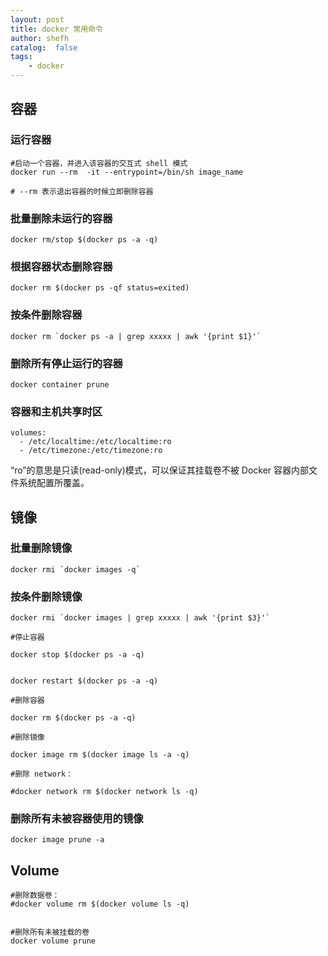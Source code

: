 ```yaml
---
layout: post
title: docker 常用命令
author: shefh
catalog:  false
tags:
    - docker
---
```


## 容器

### 运行容器

```
#启动一个容器，并进入该容器的交互式 shell 模式
docker run --rm  -it --entrypoint=/bin/sh image_name

# --rm 表示退出容器的时候立即删除容器
```
### 批量删除未运行的容器

```
docker rm/stop $(docker ps -a -q)
```

### 根据容器状态删除容器

```
docker rm $(docker ps -qf status=exited)

```

### 按条件删除容器

```
docker rm `docker ps -a | grep xxxxx | awk '{print $1}'`
```

### 删除所有停止运行的容器

```
docker container prune
```

### 容器和主机共享时区

```
volumes:
  - /etc/localtime:/etc/localtime:ro
  - /etc/timezone:/etc/timezone:ro
```

“ro”的意思是只读(read-only)模式，可以保证其挂载卷不被 Docker 容器内部文件系统配置所覆盖。




## 镜像

### 批量删除镜像

```
docker rmi `docker images -q`
```

### 按条件删除镜像

```
docker rmi `docker images | grep xxxxx | awk '{print $3}'`
```


```
#停止容器

docker stop $(docker ps -a -q)


docker restart $(docker ps -a -q)

#删除容器

docker rm $(docker ps -a -q)

#删除镜像

docker image rm $(docker image ls -a -q)

#删除 network：

#docker network rm $(docker network ls -q)

```


### 删除所有未被容器使用的镜像

```
docker image prune -a
```

## Volume

```
#删除数据卷：
#docker volume rm $(docker volume ls -q)


#删除所有未被挂载的卷
docker volume prune
```


